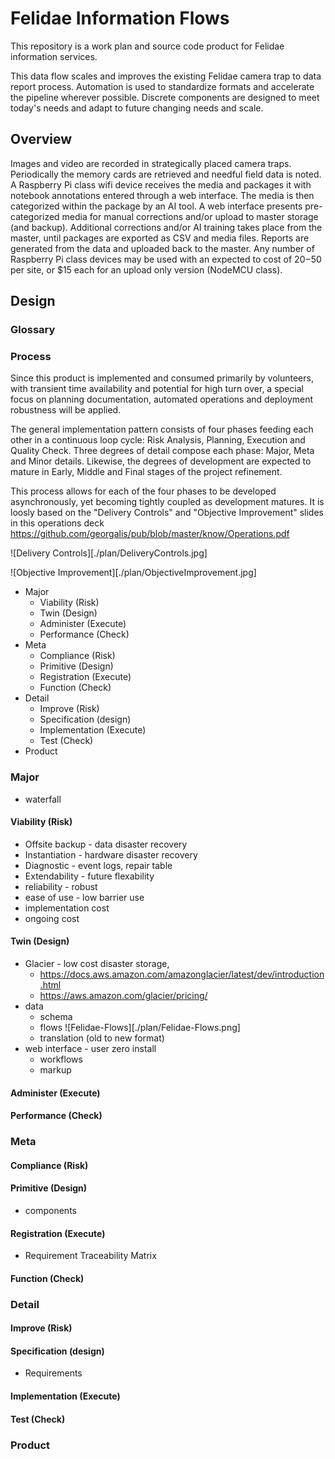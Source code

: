 # Felidae Information Flows 

This repository is a work plan and source code product for
Felidae information services.

This data flow scales and improves the existing Felidae camera trap to data report process.
Automation is used to standardize formats and accelerate the pipeline wherever possible.
Discrete components are designed to meet today's needs and adapt to future changing needs and scale.

## Overview

Images and video are recorded in strategically placed camera traps.
Periodically the memory cards are retrieved and needful field data is noted.
A Raspberry Pi class wifi device receives the media and packages it with notebook annotations entered through a web interface.
The media is then categorized within the package by an AI tool.
A web interface presents pre-categorized media for manual corrections and/or upload to master storage (and backup).
Additional corrections and/or AI training takes place from the master, until packages are exported as CSV and media files.
Reports are generated from the data and uploaded back to the master.
Any number of Raspberry Pi class devices may be used with an expected to cost of $20-$50 per site, or $15 each for an upload only version (NodeMCU class).


## Design
### Glossary

### Process
Since this product is implemented and consumed primarily by
volunteers, with transient time availability and potential
for high turn over, a special focus on planning documentation,
automated operations and deployment robustness will be applied.

The general implementation pattern consists of four phases feeding
each other in a continuous loop cycle: Risk Analysis, Planning,
Execution and Quality Check. Three degrees of detail compose
each phase: Major, Meta and Minor details. Likewise, the degrees
of development are expected to mature in Early, Middle and Final
stages of the project refinement. 

This process allows for each of the four phases to be developed
asynchronously, yet becoming tightly coupled as development
matures. It is loosly based on the "Delivery Controls"
and "Objective Improvement" slides in this operations deck
https://github.com/georgalis/pub/blob/master/know/Operations.pdf

![Delivery Controls][./plan/DeliveryControls.jpg]

![Objective Improvement][./plan/ObjectiveImprovement.jpg]

* Major
  * Viability (Risk)
  * Twin (Design)
  * Administer (Execute)
  * Performance (Check)
* Meta
  * Compliance (Risk)
  * Primitive (Design)
  * Registration (Execute)
  * Function (Check)
* Detail
  * Improve (Risk)
  * Specification (design)
  * Implementation (Execute)
  * Test (Check)
* Product

###  Major
* waterfall
####  Viability (Risk)
* Offsite backup - data disaster recovery
* Instantiation - hardware disaster recovery
* Diagnostic - event logs, repair table
* Extendability - future flexability
* reliability - robust
* ease of use - low barrier use
* implementation cost
* ongoing cost
####  Twin (Design)
* Glacier - low cost disaster storage, 
  * https://docs.aws.amazon.com/amazonglacier/latest/dev/introduction.html
  * https://aws.amazon.com/glacier/pricing/
* data
  * schema
  * flows
![Felidae-Flows][./plan/Felidae-Flows.png]
  * translation (old to new format)
* web interface - user zero install
  * workflows
  * markup
####  Administer (Execute)
####  Performance (Check)
###  Meta
####  Compliance (Risk)
####  Primitive (Design)
* components
####  Registration (Execute)
* Requirement Traceability Matrix
####  Function (Check)
###  Detail
####  Improve (Risk)
####  Specification (design)
* Requirements
####  Implementation (Execute)
####  Test (Check)
###  Product


